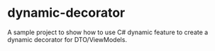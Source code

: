 # dynamic-decorator
A sample project to show how to use C# dynamic feature to create a dynamic decorator for DTO/ViewModels.
